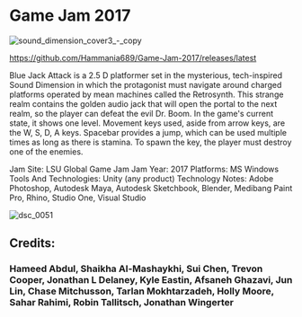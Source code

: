 # Game Jam 2017
 ![sound_dimension_cover3_-_copy](https://cloud.githubusercontent.com/assets/20171200/22322966/13943876-e365-11e6-92c5-6067c02c1d24.png)

https://github.com/Hammania689/Game-Jam-2017/releases/latest

Blue Jack Attack is a 2.5 D platformer set in the mysterious, tech-inspired Sound Dimension in which the protagonist must navigate around charged platforms operated by mean machines called the Retrosynth. This strange realm contains the golden audio jack that will open the portal to the next realm, so the player can defeat the evil Dr. Boom. In the game's current state, it shows one level. Movement keys used, aside from arrow keys, are the W, S, D, A keys. Spacebar provides a jump, which can be used multiple times as long as there is stamina. To spawn the key, the player must destroy one of the enemies.



Jam Site: 
LSU Global Game Jam
Jam Year: 
2017
Platforms: 
MS Windows
Tools And Technologies: 
Unity (any product)
Technology Notes: 
Adobe Photoshop, Autodesk Maya, Autodesk Sketchbook, Blender, Medibang Paint Pro, Rhino, Studio One, Visual Studio


![dsc_0051](https://cloud.githubusercontent.com/assets/20171200/22322992/3fd5519a-e365-11e6-8f98-cc1edd51dbeb.jpg)
## Credits: 
### Hameed Abdul, Shaikha Al-Mashaykhi, Sui Chen, Trevon Cooper, Jonathan L Delaney, Kyle Eastin, Afsaneh Ghazavi, Jun Lin, Chase Mitchusson, Tarlan Mokhtarzadeh, Holly Moore, Sahar Rahimi, Robin Tallitsch, Jonathan Wingerter

